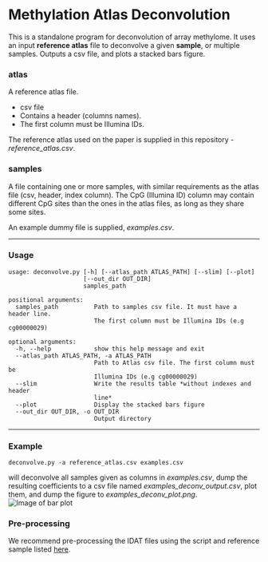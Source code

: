 # Methylation Atlas Deconvolution

This is a standalone program for deconvolution of array methylome.
It uses an input **reference atlas** file to deconvolve a given **sample**, or multiple samples.
Outputs a csv file, and plots a stacked bars figure.

### atlas
A reference atlas file. 
- csv file
- Contains a header (columns names).
- The first column must be Illumina IDs.

The reference atlas used on the paper is supplied in this repository - *reference_atlas.csv*.

### samples
A file containing one or more samples, with similar requirements as the atlas file (csv, header, index column).
The CpG (Illumina ID) column may contain different CpG sites than the ones in the atlas files, as long as they share some sites.

An example dummy file is supplied, *examples.csv*.

---

### Usage

```
usage: deconvolve.py [-h] [--atlas_path ATLAS_PATH] [--slim] [--plot]
                     [--out_dir OUT_DIR]
                     samples_path

positional arguments:
  samples_path          Path to samples csv file. It must have a header line.
                        The first column must be Illumina IDs (e.g cg00000029)

optional arguments:
  -h, --help            show this help message and exit
  --atlas_path ATLAS_PATH, -a ATLAS_PATH
                        Path to Atlas csv file. The first column must be
                        Illumina IDs (e.g cg00000029)
  --slim                Write the results table *without indexes and header
                        line*
  --plot                Display the stacked bars figure
  --out_dir OUT_DIR, -o OUT_DIR
                        Output directory
```

---
### Example
```
deconvolve.py -a reference_atlas.csv examples.csv
```
will deconvolve all samples given as columns in *examples.csv*, dump the resulting coefficients to a csv file named *examples_deconv_output.csv*, plot them, and dump the figure to *examples_deconv_plot.png*.
![Image of bar plot](https://github.com/nloyfer/meth_atlas/blob/master/examples_deconv_plot.png)


### Pre-processing
We recommend pre-processing the IDAT files using the script and reference sample listed [here](https://github.com/nloyfer/meth_atlas/tree/master/pre_process#pre-processing).

